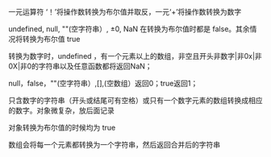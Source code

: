 一元运算符 ‘！’将操作数转换为布尔值并取反，一元‘+’将操作数转换为数字

undefined, null, ""(空字符串）, ±0, NaN 在转换为布尔值时都是 false。其余情况将转换为布尔值 true

转换为数字时，undefined ，有一个元素以上的数组，非空且开头非数字|非0x|非0X|非0的字符串以及任意函数都将返回NaN；

null，false，""(空字符串）,[],(空数组）返回0；true返回1；

只含数字的字符串（开头或结尾可有空格）或只有一个数字元素的数组转换成相应的数字。对象微复杂，放后面记录

对象转换为布尔值的时候均为 true

数组会将每一个元素都转换为一个字符串，然后返回合并后的字符串


